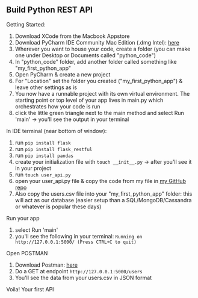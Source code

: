 ## Build Python REST API

Getting Started:
1. Download XCode from the Macbook Appstore
2. Download PyCharm IDE Community Mac Edition (.dmg Intel): [here](https://www.jetbrains.com/pycharm/download/#section=mac)
3. Wherever you want to house your code, create a folder (you can make one under Desktop or Documents called "python_code")
4. In "python_code" folder, add another folder called something like "my_first_python_app"
5. Open PyCharm & create a new project
6. For "Location" set the folder you created ("my_first_python_app") & leave other settings as is
7. You now have a runnable project with its own virtual environment. The starting point or top level of your app lives in main.py which orchestrates how your code is run
8. click the little green triangle next to the main method and select Run 'main' -> you'll see the output in your terminal

In IDE terminal (near bottom of window):
1. run `pip install flask`
2. run `pip install flask_restful`
3. run `pip install pandas`
4. create your initialization file with `touch __init__.py` -> after you'll see it in your project
5. run `touch user_api.py`
6. open your user_api.py file & copy the code from my file in [my GitHub repo](https://github.com/lomittable/python_rest_api)
7. Also copy the users.csv file into your "my_first_python_app" folder: this will act as our database (easier setup than a SQL/MongoDB/Cassandra or whatever is popular these days)

Run your app
1. select Run 'main'
2. you'll see the following in your terminal: `Running on http://127.0.0.1:5000/ (Press CTRL+C to quit)`

Open POSTMAN
1. Download Postman: [here](https://www.postman.com/downloads/)
2. Do a GET at endpoint `http://127.0.0.1:5000/users`
3. You'll see the data from your users.csv in JSON format 

Voila! Your first API
